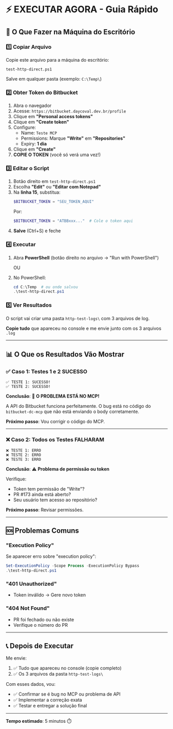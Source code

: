 # ⚡ EXECUTAR AGORA - Guia Rápido

## 🎯 O Que Fazer na Máquina do Escritório

### 1️⃣ Copiar Arquivo

Copie este arquivo para a máquina do escritório:
```
test-http-direct.ps1
```

Salve em qualquer pasta (exemplo: `C:\Temp\`)

### 2️⃣ Obter Token do Bitbucket

1. Abra o navegador
2. Acesse: `https://bitbucket.daycoval.dev.br/profile`
3. Clique em **"Personal access tokens"**
4. Clique em **"Create token"**
5. Configure:
   - Name: `Teste MCP`
   - Permissions: Marque **"Write"** em **"Repositories"**
   - Expiry: **1 dia**
6. Clique em **"Create"**
7. **COPIE O TOKEN** (você só verá uma vez!)

### 3️⃣ Editar o Script

1. Botão direito em `test-http-direct.ps1`
2. Escolha **"Edit"** ou **"Editar com Notepad"**
3. Na **linha 15**, substitua:
   ```powershell
   $BITBUCKET_TOKEN = "SEU_TOKEN_AQUI"
   ```
   Por:
   ```powershell
   $BITBUCKET_TOKEN = "ATBBxxx..."  # Cole o token aqui
   ```
4. **Salve** (Ctrl+S) e feche

### 4️⃣ Executar

1. Abra **PowerShell** (botão direito no arquivo → "Run with PowerShell")
   
   OU
   
2. No PowerShell:
   ```powershell
   cd C:\Temp  # ou onde salvou
   .\test-http-direct.ps1
   ```

### 5️⃣ Ver Resultados

O script vai criar uma pasta `http-test-logs\` com 3 arquivos de log.

**Copie tudo** que apareceu no console e me envie junto com os 3 arquivos `.log`

---

## 📊 O Que os Resultados Vão Mostrar

### ✅ Caso 1: Testes 1 e 2 SUCESSO

```
✅ TESTE 1: SUCESSO!
✅ TESTE 2: SUCESSO!
```

**Conclusão**: 🎯 **O PROBLEMA ESTÁ NO MCP!**

A API do Bitbucket funciona perfeitamente. O bug está no código do `bitbucket-dc-mcp` que não está enviando o body corretamente.

**Próximo passo**: Vou corrigir o código do MCP.

---

### ❌ Caso 2: Todos os Testes FALHARAM

```
❌ TESTE 1: ERRO
❌ TESTE 2: ERRO
❌ TESTE 3: ERRO
```

**Conclusão**: ⚠️ **Problema de permissão ou token**

Verifique:
- Token tem permissão de "Write"?
- PR #173 ainda está aberto?
- Seu usuário tem acesso ao repositório?

**Próximo passo**: Revisar permissões.

---

## 🆘 Problemas Comuns

### "Execution Policy"

Se aparecer erro sobre "execution policy":
```powershell
Set-ExecutionPolicy -Scope Process -ExecutionPolicy Bypass
.\test-http-direct.ps1
```

### "401 Unauthorized"

- Token inválido → Gere novo token

### "404 Not Found"

- PR foi fechado ou não existe
- Verifique o número do PR

---

## 📞 Depois de Executar

Me envie:
1. ✅ Tudo que apareceu no console (copie completo)
2. ✅ Os 3 arquivos da pasta `http-test-logs\`

Com esses dados, vou:
- ✅ Confirmar se é bug no MCP ou problema de API
- ✅ Implementar a correção exata
- ✅ Testar e entregar a solução final

---

**Tempo estimado**: 5 minutos ⏱️

